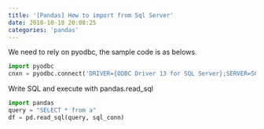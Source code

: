 ```yaml
---
title: '[Pandas] How to import from Sql Server'
date: 2018-10-18 20:08:25
categories: 'pandas'
---
```


We need to rely on pyodbc, the sample code is as belows.

```python
import pyodbc
cnxn = pyodbc.connect('DRIVER={ODBC Driver 13 for SQL Server};SERVER=SQLSERVER2017;DATABASE=Adventureworks;Trusted_Connection=yes')
```

Write SQL and execute with pandas.read_sql

```Python
import pandas
query = "SELECT * from a"
df = pd.read_sql(query, sql_conn)
```

